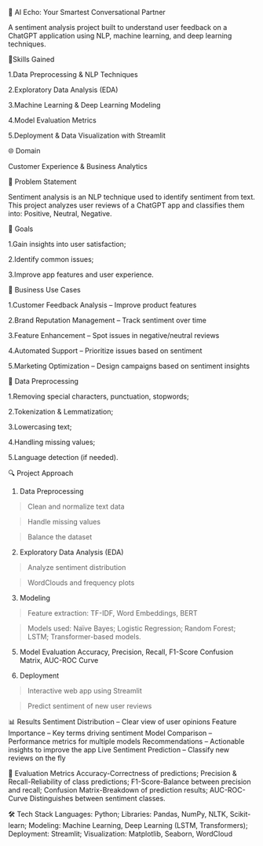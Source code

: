 🤖 AI Echo: Your Smartest Conversational Partner

A sentiment analysis project built to understand user feedback on a ChatGPT application using NLP, machine learning, and deep learning techniques.

🧠Skills Gained

1.Data Preprocessing & NLP Techniques

2.Exploratory Data Analysis (EDA)

3.Machine Learning & Deep Learning Modeling

4.Model Evaluation Metrics

5.Deployment & Data Visualization with Streamlit

🌐 Domain

Customer Experience & Business Analytics

📌 Problem Statement

Sentiment analysis is an NLP technique used to identify sentiment from text.
This project analyzes user reviews of a ChatGPT app and classifies them into:
Positive,
Neutral,
Negative.

🎯 Goals

1.Gain insights into user satisfaction;

2.Identify common issues;

3.Improve app features and user experience.

💼 Business Use Cases

1.Customer Feedback Analysis – Improve product features

2.Brand Reputation Management – Track sentiment over time

3.Feature Enhancement – Spot issues in negative/neutral reviews

4.Automated Support – Prioritize issues based on sentiment

5.Marketing Optimization – Design campaigns based on sentiment insights

🧹 Data Preprocessing

1.Removing special characters, punctuation, stopwords;

2.Tokenization & Lemmatization;

3.Lowercasing text;

4.Handling missing values;

5.Language detection (if needed).

🔍 Project Approach
1. Data Preprocessing
>Clean and normalize text data

>Handle missing values

>Balance the dataset

2. Exploratory Data Analysis (EDA)
>Analyze sentiment distribution

>WordClouds and frequency plots

3. Modeling
   
>Feature extraction: TF-IDF, Word Embeddings, BERT

>Models used:
Naïve Bayes;
Logistic Regression;
Random Forest;
LSTM;
Transformer-based models.

5. Model Evaluation
Accuracy, Precision, Recall, F1-Score
Confusion Matrix, AUC-ROC Curve

6. Deployment
>Interactive web app using Streamlit

>Predict sentiment of new user reviews

📊 Results
Sentiment Distribution – Clear view of user opinions
Feature Importance – Key terms driving sentiment
Model Comparison – Performance metrics for multiple models
Recommendations – Actionable insights to improve the app
Live Sentiment Prediction – Classify new reviews on the fly

🧪 Evaluation Metrics
Accuracy-Correctness of predictions;
Precision & Recall-Reliability of class predictions;
F1-Score-Balance between precision and recall;
Confusion Matrix-Breakdown of prediction results;
AUC-ROC-Curve	Distinguishes between sentiment classes.

🛠️ Tech Stack
Languages: Python;
Libraries: Pandas, NumPy, NLTK, Scikit-learn;
Modeling: Machine Learning, Deep Learning (LSTM, Transformers);
Deployment: Streamlit;
Visualization: Matplotlib, Seaborn, WordCloud
